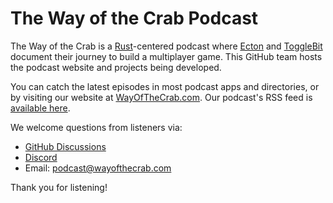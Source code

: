 # The Way of the Crab Podcast

The Way of the Crab is a [Rust](https://rust-lang.org/)-centered podcast where
[Ecton](https://github.com/ecton) and [ToggleBit](https://twitch.tv/togglebit)
document their journey to build a multiplayer game. This GitHub team hosts the
podcast website and projects being developed.

You can catch the latest episodes in most podcast apps and directories, or by
visiting our website at [WayOfTheCrab.com](https://wayofthecrab.com/). Our
podcast's RSS feed is [available here](https://wayofthecrab.com/rss.xml).

We welcome questions from listeners via:

- [GitHub Discussions](https://github.com/WayOfTheCrab/podcast/discussions)
- [Discord](https://discord.wayofthecrab.com/)
- Email: [podcast@wayofthecrab.com](mailto:podcast@wayofthecrab.com)

Thank you for listening!
